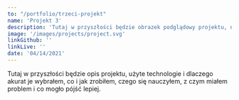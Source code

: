 ```yaml
---
to: "/portfolio/trzeci-projekt"
name: 'Projekt 3'
description: 'Tutaj w przyszłości będzie obrazek podglądowy projektu, nazwa projektu, krótki opis oraz linkami do wersji na żywo i do kodu na Github.'
image: '/images/projects/project.svg'
linkGithub: ''
linkLive: ''
date: '04/14/2021'
---
```


Tutaj w przyszłości będzie opis projektu, użyte technologie i dlaczego akurat je wybrałem, co i jak zrobiłem, czego się nauczyłem, z czym miałem problem i co mogło pójść lepiej.